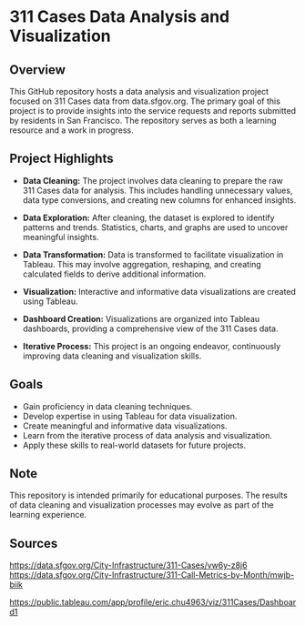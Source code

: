 # 311 Cases Data Analysis and Visualization

## Overview

This GitHub repository hosts a data analysis and visualization project focused on 311 Cases data from data.sfgov.org. The primary goal of this project is to provide insights into the service requests and reports submitted by residents in San Francisco. The repository serves as both a learning resource and a work in progress.

## Project Highlights

- **Data Cleaning:** The project involves data cleaning to prepare the raw 311 Cases data for analysis. This includes handling unnecessary values, data type conversions, and creating new columns for enhanced insights.

- **Data Exploration:** After cleaning, the dataset is explored to identify patterns and trends. Statistics, charts, and graphs are used to uncover meaningful insights.

- **Data Transformation:** Data is transformed to facilitate visualization in Tableau. This may involve aggregation, reshaping, and creating calculated fields to derive additional information.

- **Visualization:** Interactive and informative data visualizations are created using Tableau.

- **Dashboard Creation:** Visualizations are organized into Tableau dashboards, providing a comprehensive view of the 311 Cases data.

- **Iterative Process:** This project is an ongoing endeavor, continuously improving data cleaning and visualization skills.

## Goals

- Gain proficiency in data cleaning techniques.
- Develop expertise in using Tableau for data visualization.
- Create meaningful and informative data visualizations.
- Learn from the iterative process of data analysis and visualization.
- Apply these skills to real-world datasets for future projects.

## Note

This repository is intended primarily for educational purposes. The results of data cleaning and visualization processes may evolve as part of the learning experience.

## Sources

https://data.sfgov.org/City-Infrastructure/311-Cases/vw6y-z8j6  
https://data.sfgov.org/City-Infrastructure/311-Call-Metrics-by-Month/mwjb-biik

https://public.tableau.com/app/profile/eric.chu4963/viz/311Cases/Dashboard1
